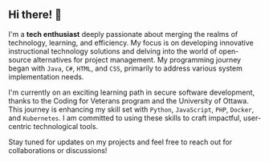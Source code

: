 <!--
**bilarikan/bilarikan** is a ✨ _special_ ✨ repository because its `README.md` (this file) appears on your GitHub profile.

Here are some ideas to get you started:

- 🔭 I’m currently working on ...
- 🌱 I’m currently learning ...
- 👯 I’m looking to collaborate on ...
- 🤔 I’m looking for help with ...
- 💬 Ask me about ...
- 📫 How to reach me: ...
- 😄 Pronouns: ...
- ⚡ Fun fact: ...
-->

## Hi there! 👋

I'm a **tech enthusiast** deeply passionate about merging the realms of technology, learning, and efficiency. My focus is on developing innovative instructional technology solutions and delving into the world of open-source alternatives for project management. My programming journey began with `Java`, `C#`, `HTML`, and `CSS`, primarily to address various system implementation needs.

I'm currently on an exciting learning path in secure software development, thanks to the Coding for Veterans program and the University of Ottawa. This journey is enhancing my skill set with `Python`, `JavaScript`, `PHP`, `Docker`, and `Kubernetes`. I am committed to using these skills to craft impactful, user-centric technological tools.

Stay tuned for updates on my projects and feel free to reach out for collaborations or discussions!


